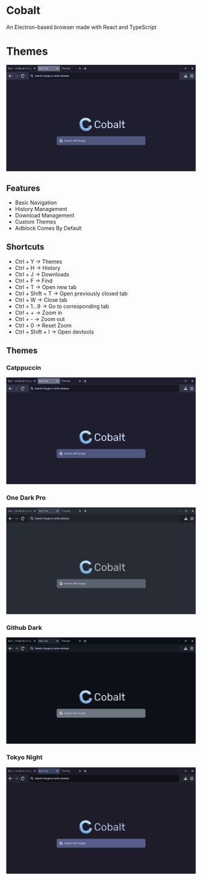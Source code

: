 # Cobalt

An Electron-based browser made with React and TypeScript

# Themes

<img src="./resources/catppuccin.png" alt="Picture of Catppuccin Cobalt" />

## Features

-   Basic Navigation
-   History Management
-   Download Management
-   Custom Themes
-   Adblock Comes By Default

## Shortcuts

-   Ctrl + Y &rarr; Themes
-   Ctrl + H &rarr; History
-   Ctrl + J &rarr; Downloads
-   Ctrl + F &rarr; Find
-   Ctrl + T &rarr; Open new tab
-   Ctrl + Shift + T &rarr; Open previously closed tab
-   Ctrl + W &rarr; Close tab
-   Ctrl + 1...9 &rarr; Go to corresponding tab
-   Ctrl + + &rarr; Zoom in
-   Ctrl + - &rarr; Zoom out
-   Ctrl + 0 &rarr; Reset Zoom
-   Ctrl + Shift + I &rarr; Open devtools

## Themes

### Catppuccin

<img src="./resources/catppuccin.png" alt="Picture of Catppuccin Cobalt" />

### One Dark Pro

<img src="./resources/onedarkpro.png" alt="Picture of One Dark Pro Cobalt" />

### Github Dark

<img src="./resources/githubdark.png" alt="Picture of Github Dark Cobalt" />

### Tokyo Night

<img src="./resources/tokyonight.png" alt="Picture of Tokyo Night Cobalt" />
